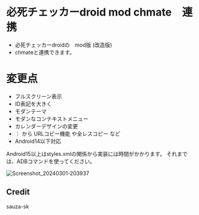 # 必死チェッカーdroid mod chmate　連携
- 必死チェッカーdroidの　mod版 (改造版)
- chmateと連携できます。 

# 変更点
- フルスクリーン表示
- ID表記を大きく
- モダンテーマ
- モダンなコンテキストメニュー
- カレンダーデザインの変更
- ⋮ から URLコピー機能 や全レスコピー など
- Android14以下対応

Android15以上はstyles.xmlの関係から実装には時間がかかります。
それまでは、ADBコマンドを使ってください。


![Screenshot_20240301-203937](https://github.com/Kdroidwin/hissi_-droid-modified-by-kdroidwin/assets/144515909/b463e6b6-aa20-48c9-a488-a3d6a73cbcaa)



## Credit

sauza-sk
